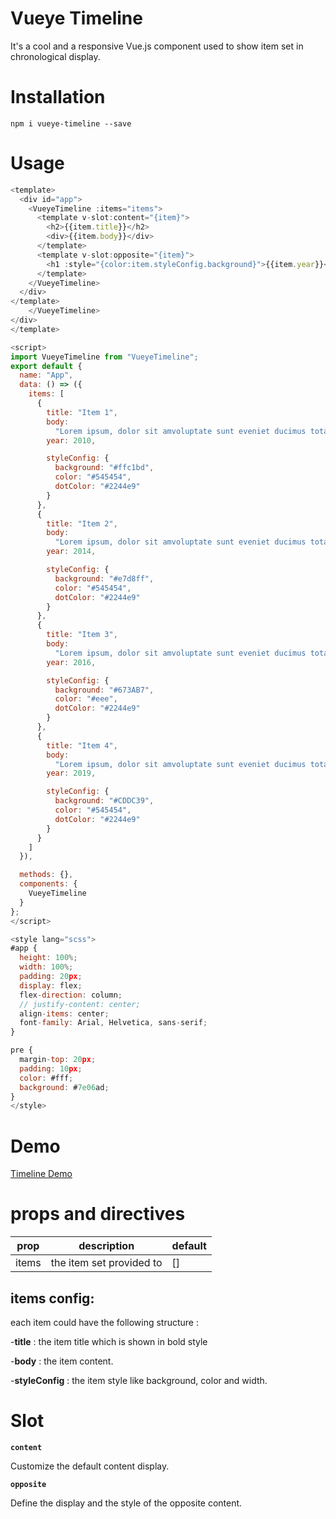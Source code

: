 # Vueye Timeline

It's a cool and a responsive Vue.js component used to show item set in chronological display.

# Installation

    npm i vueye-timeline --save

# Usage

```js
<template>
  <div id="app">
    <VueyeTimeline :items="items">
      <template v-slot:content="{item}">
        <h2>{{item.title}}</h2>
        <div>{{item.body}}</div>
      </template>
      <template v-slot:opposite="{item}">
        <h1 :style="{color:item.styleConfig.background}">{{item.year}}</h1>
      </template>
    </VueyeTimeline>
  </div>
</template>
    </VueyeTimeline>
</div>
</template>

<script>
import VueyeTimeline from "VueyeTimeline";
export default {
  name: "App",
  data: () => ({
    items: [
      {
        title: "Item 1",
        body:
          "Lorem ipsum, dolor sit amvoluptate sunt eveniet ducimus totam doloribus neque vitae nam quasi atque quisquam similique unde, nemo ipsum molestiae?",
        year: 2010,

        styleConfig: {
          background: "#ffc1bd",
          color: "#545454",
          dotColor: "#2244e9"
        }
      },
      {
        title: "Item 2",
        body:
          "Lorem ipsum, dolor sit amvoluptate sunt eveniet ducimus totam doloribus neque vitae nam quasi atque quisquam similique unde, nemo ipsum molestiae?",
        year: 2014,

        styleConfig: {
          background: "#e7d8ff",
          color: "#545454",
          dotColor: "#2244e9"
        }
      },
      {
        title: "Item 3",
        body:
          "Lorem ipsum, dolor sit amvoluptate sunt eveniet ducimus totam doloribus neque vitae nam quasi atque quisquam similique unde, nemo ipsum molestiae?",
        year: 2016,

        styleConfig: {
          background: "#673AB7",
          color: "#eee",
          dotColor: "#2244e9"
        }
      },
      {
        title: "Item 4",
        body:
          "Lorem ipsum, dolor sit amvoluptate sunt eveniet ducimus totam doloribus neque vitae nam quasi atque quisquam similique unde, nemo ipsum molestiae?",
        year: 2019,

        styleConfig: {
          background: "#CDDC39",
          color: "#545454",
          dotColor: "#2244e9"
        }
      }
    ]
  }),

  methods: {},
  components: {
    VueyeTimeline
  }
};
</script>

<style lang="scss">
#app {
  height: 100%;
  width: 100%;
  padding: 20px;
  display: flex;
  flex-direction: column;
  // justify-content: center;
  align-items: center;
  font-family: Arial, Helvetica, sans-serif;
}

pre {
  margin-top: 20px;
  padding: 10px;
  color: #fff;
  background: #7e06ad;
}
</style>


```

# Demo

[Timeline Demo](https://boussadjra.github.io/vueye-timeline/)

# props and directives

| prop  | description              | default |
| ----- | ------------------------ | ------- |
| items | the item set provided to | []      |

## items config:

each item could have the following structure :

-**title** : the item title which is shown in bold style

-**body** : the item content.

-**styleConfig** : the item style like background, color and width.

# Slot

**`content`**

Customize the default content display.

**`opposite`**

Define the display and the style of the opposite content.
